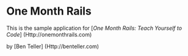 # One Month Rails

This is the sample application for
[*One Month Rails: Teach Yourself to Code*] (Http://onemonthrails.com)

by [Ben Teller] (Http://benteller.com)
